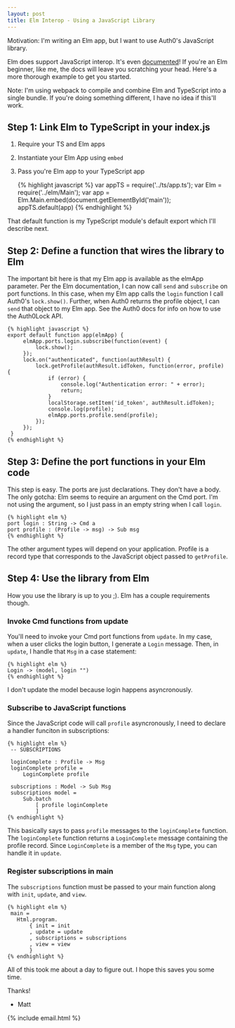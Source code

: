 ```yaml
---
layout: post
title: Elm Interop - Using a JavaScript Library
---
```


Motivation: I'm writing an Elm app, but I want to use Auth0's JavaScript library.

Elm does support JavaScript interop.
It's even [documented](https://guide.elm-lang.org/interop/javascript.html)!
If you're an Elm beginner, like me, the docs will leave you scratching your head.
Here's a more thorough example to get you started.

Note: I'm using webpack to compile and combine Elm and TypeScript into a single bundle.
If you're doing something different, I have no idea if this'll work.

## Step 1: Link Elm to TypeScript in your index.js

1. Require your TS and Elm apps
2. Instantiate your Elm App using `embed`
3. Pass you're Elm app to your TypeScript app

    {% highlight javascript %}
    var appTS = require('../ts/app.ts');
    var Elm = require('../elm/Main');
    var app = Elm.Main.embed(document.getElementById('main'));
    appTS.default(app)
    {% endhighlight %}

That default function is my TypeScript module's default export which I'll describe next.

## Step 2: Define a function that wires the library to Elm

The important bit here is that my Elm app is available as the elmApp parameter.
Per the Elm documentation, I can now call `send` and `subscribe` on port functions.
In this case, when my Elm app calls the `login` function I call Auth0's `lock.show()`.
Further, when Auth0 returns the profile object, I can `send` that object to my Elm app.
See the Auth0 docs for info on how to use the Auth0Lock API.

    {% highlight javascript %}
    export default function app(elmApp) {
         elmApp.ports.login.subscribe(function(event) {
             lock.show();
         });
         lock.on("authenticated", function(authResult) {
             lock.getProfile(authResult.idToken, function(error, profile) {
                 if (error) {
                     console.log("Authentication error: " + error);
                     return;
                 }
                 localStorage.setItem('id_token', authResult.idToken);
                 console.log(profile);
                 elmApp.ports.profile.send(profile);
             });
         });
     }
    {% endhighlight %}


## Step 3: Define the port functions in your Elm code

This step is easy.
The ports are just declarations.
They don't have a body.
The only gotcha: Elm seems to require an argument on the Cmd port.
I'm not using the argument, so I just pass in an empty string when I call `login`.

    {% highlight elm %}
    port login : String -> Cmd a
    port profile : (Profile -> msg) -> Sub msg
    {% endhighlight %}

The other argument types will depend on your application.
Profile is a record type that corresponds to the JavaScript object passed to `getProfile`.

## Step 4: Use the library from Elm

How you use the library is up to you ;).
Elm has a couple requirements though.

### Invoke Cmd functions from update

You'll need to invoke your Cmd port functions from `update`.
In my case, when a user clicks the login button, I generate a `Login` message.
Then, in `update`, I handle that `Msg` in a case statement:

    {% highlight elm %}
    Login -> (model, login "")
    {% endhighlight %}

I don't update the model because login happens asyncronously.

### Subscribe to JavaScript functions

Since the JavaScript code will call `profile` asyncronously, I need to declare a handler funciton in subscriptions:

    {% highlight elm %}
     -- SUBSCRIPTIONS

     loginComplete : Profile -> Msg
     loginComplete profile =
         LoginComplete profile

     subscriptions : Model -> Sub Msg
     subscriptions model =
         Sub.batch
             [ profile loginComplete
             ]
    {% endhighlight %}

This basically says to pass `profile` messages to the `loginComplete` function.
The `loginComplete` function returns a `LoginComplete` message containing the profile record.
Since `LoginComplete` is a member of the `Msg` type, you can handle it in `update`.

### Register subscriptions in main

The `subscriptions` function must be passed to your main function along with `init`, `update`, and `view`.

    {% highlight elm %}
     main =
       Html.program.
           { init = init
           , update = update
           , subscriptions = subscriptions
           , view = view
           }
    {% endhighlight %}

All of this took me about a day to figure out.  I hope this saves you some time.

Thanks!
- Matt

{% include email.html %}

